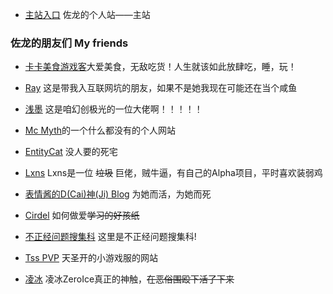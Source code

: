 * [主站入口](https://zuolong233.github.io) 佐龙的个人站——主站
### 佐龙的朋友们   My friends

* [卡卡美食游戏客](https://space.bilibili.com/179814258/#/video)大爱美食，无敌吃货！人生就该如此放肆吃，睡，玩！

* [Ray](https://r-ay.cn) 这是带我入互联网坑的朋友，如果不是她我现在可能还在当个咸鱼

* [浅墨](https://www.romonov.com) 这是咱幻创极光的一位大佬啊！！！！！

* [Mc Myth](https://mc-myth.cn)的一个什么都没有的个人网站

* [EntityCat](https://blog.catlr.cn/) 没人要的死宅

* [Lxns](https://Lxns.org) Lxns是一位 ~~垃圾~~ 巨佬，贼牛逼，有自己的Alpha项目，平时喜欢装弱鸡

* [表情酱的D(Cai)神(Ji) Blog](https://flyemoji.xyz)  为她而活，为她而死

* [Cirdel](https://cirdel.github.io/) 如何做爱~~学习的好孩纸~~

* [不正经问题搜集科](https://buzhengke.github.io) 这里是不正经问题搜集科!

* [Tss PVP](http://tsspvp.sxl.cn/) 天圣开的小游戏服的网站

* [凌冰](https://m.bilibili.com/space/313641011#/) 凌冰ZeroIce真正的神触，~~在恶俗围殴下活了下来~~
